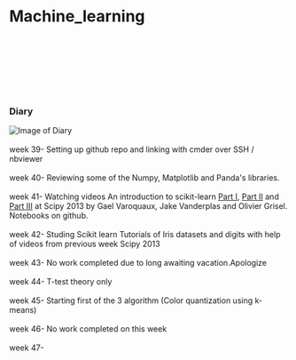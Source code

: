 # Machine_learning
<br>
<br>
<br>
<br><br>
<br>








### Diary
![Image of Diary](https://5.imimg.com/data5/SELLER/Default/2020/8/QU/VE/ST/84106233/10-500x500.jpeg)
<br>
<br>
week 39- Setting up github repo and linking with cmder over SSH / nbviewer
<br>
<br>
week 40- Reviewing some of the Numpy, Matplotlib and Panda's libraries.
<br>
<br>
week 41- Watching videos An introduction to scikit-learn [Part I](https://conference.scipy.org/scipy2013/tutorial_detail.php?id=107), [Part II](https://conference.scipy.org/scipy2013/tutorial_detail.php?id=107) and [Part III](https://conference.scipy.org/scipy2013/tutorial_detail.php?id=107) at Scipy 2013 by Gael Varoquaux, Jake Vanderplas and Olivier Grisel. Notebooks on github.
<br>
<br>
week 42-  Studing Scikit learn Tutorials of Iris datasets and digits with help of videos from previous week Scipy 2013
<br>
<br>
week 43-  No work completed due to long awaiting vacation.Apologize
<br>
<br>
week 44-  T-test theory only
<br>
<br>
week 45-  Starting first of the 3 algorithm (Color quantization using k-means)
<br>
<br>
week 46-  No work completed on this week
<br>
<br>
week 47- 
<br>
<br>
